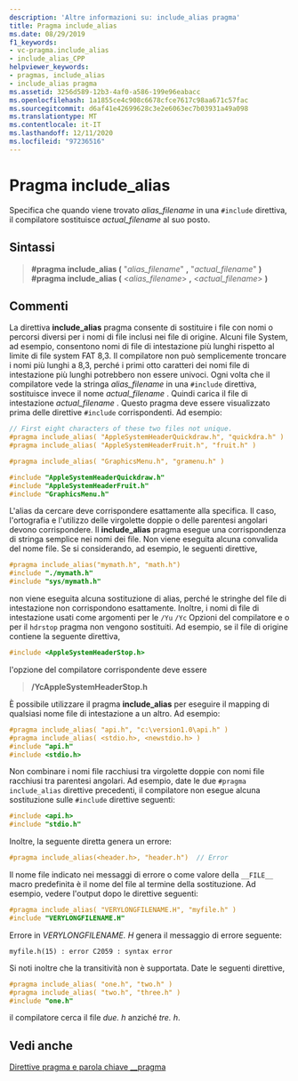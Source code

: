 ```yaml
---
description: 'Altre informazioni su: include_alias pragma'
title: Pragma include_alias
ms.date: 08/29/2019
f1_keywords:
- vc-pragma.include_alias
- include_alias_CPP
helpviewer_keywords:
- pragmas, include_alias
- include_alias pragma
ms.assetid: 3256d589-12b3-4af0-a586-199e96eabacc
ms.openlocfilehash: 1a1855ce4c908c6678cfce7617c98aa671c57fac
ms.sourcegitcommit: d6af41e42699628c3e2e6063ec7b03931a49a098
ms.translationtype: MT
ms.contentlocale: it-IT
ms.lasthandoff: 12/11/2020
ms.locfileid: "97236516"
---
```

# <a name="include_alias-pragma"></a>Pragma include_alias

Specifica che quando viene trovato *alias_filename* in una `#include` direttiva, il compilatore sostituisce *actual_filename* al suo posto.

## <a name="syntax"></a>Sintassi

<!-- localization note - it's important to have the italic and bold characters immediately adjacent here. -->
> **#pragma include_alias (** "*alias_filename*" **,** "*actual_filename*" **)**\
> **#pragma include_alias (** \<*alias_filename*> **,** \<*actual_filename*> **)**

## <a name="remarks"></a>Commenti

La direttiva **include_alias** pragma consente di sostituire i file con nomi o percorsi diversi per i nomi di file inclusi nei file di origine. Alcuni file System, ad esempio, consentono nomi di file di intestazione più lunghi rispetto al limite di file system FAT 8,3. Il compilatore non può semplicemente troncare i nomi più lunghi a 8,3, perché i primi otto caratteri dei nomi file di intestazione più lunghi potrebbero non essere univoci. Ogni volta che il compilatore vede la stringa *alias_filename* in una `#include` direttiva, sostituisce invece il nome *actual_filename* . Quindi carica il file di intestazione *actual_filename* . Questo pragma deve essere visualizzato prima delle direttive `#include` corrispondenti. Ad esempio:

```cpp
// First eight characters of these two files not unique.
#pragma include_alias( "AppleSystemHeaderQuickdraw.h", "quickdra.h" )
#pragma include_alias( "AppleSystemHeaderFruit.h", "fruit.h" )

#pragma include_alias( "GraphicsMenu.h", "gramenu.h" )

#include "AppleSystemHeaderQuickdraw.h"
#include "AppleSystemHeaderFruit.h"
#include "GraphicsMenu.h"
```

L'alias da cercare deve corrispondere esattamente alla specifica. Il caso, l'ortografia e l'utilizzo delle virgolette doppie o delle parentesi angolari devono corrispondere. Il **include_alias** pragma esegue una corrispondenza di stringa semplice nei nomi dei file. Non viene eseguita alcuna convalida del nome file. Se si considerando, ad esempio, le seguenti direttive,

```cpp
#pragma include_alias("mymath.h", "math.h")
#include "./mymath.h"
#include "sys/mymath.h"
```

non viene eseguita alcuna sostituzione di alias, perché le stringhe del file di intestazione non corrispondono esattamente. Inoltre, i nomi di file di intestazione usati come argomenti per le `/Yu` `/Yc` Opzioni del compilatore e o per il `hdrstop` pragma non vengono sostituiti. Ad esempio, se il file di origine contiene la seguente direttiva,

```cpp
#include <AppleSystemHeaderStop.h>
```

l'opzione del compilatore corrispondente deve essere

> **/YcAppleSystemHeaderStop.h**

È possibile utilizzare il pragma **include_alias** per eseguire il mapping di qualsiasi nome file di intestazione a un altro. Ad esempio:

```cpp
#pragma include_alias( "api.h", "c:\version1.0\api.h" )
#pragma include_alias( <stdio.h>, <newstdio.h> )
#include "api.h"
#include <stdio.h>
```

Non combinare i nomi file racchiusi tra virgolette doppie con nomi file racchiusi tra parentesi angolari. Ad esempio, date le due `#pragma include_alias` direttive precedenti, il compilatore non esegue alcuna sostituzione sulle `#include` direttive seguenti:

```cpp
#include <api.h>
#include "stdio.h"
```

Inoltre, la seguente diretta genera un errore:

```cpp
#pragma include_alias(<header.h>, "header.h")  // Error
```

Il nome file indicato nei messaggi di errore o come valore della `__FILE__` macro predefinita è il nome del file al termine della sostituzione. Ad esempio, vedere l'output dopo le direttive seguenti:

```cpp
#pragma include_alias( "VERYLONGFILENAME.H", "myfile.h" )
#include "VERYLONGFILENAME.H"
```

Errore in *VERYLONGFILENAME. H* genera il messaggio di errore seguente:

```Output
myfile.h(15) : error C2059 : syntax error
```

Si noti inoltre che la transitività non è supportata. Date le seguenti direttive,

```cpp
#pragma include_alias( "one.h", "two.h" )
#pragma include_alias( "two.h", "three.h" )
#include "one.h"
```

il compilatore cerca il file *due. h* anziché *tre. h*.

## <a name="see-also"></a>Vedi anche

[Direttive pragma e parola chiave __pragma](../preprocessor/pragma-directives-and-the-pragma-keyword.md)
